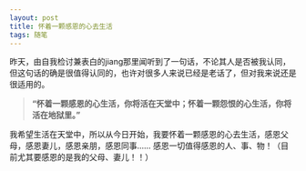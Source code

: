 ```yaml
---
layout: post
title: 怀着一颗感恩的心去生活
tags: 随笔
---
```


昨天，由自我检讨兼表白的jiang那里闻听到了一句话，不论其人是否被我认同，但这句话的确是很值得认同的，也许对很多人来说已经是老话了，但对我来说还是很适用的。

> **“怀着一颗感恩的心生活，你将活在天堂中；怀着一颗怨恨的心生活，你将活在地狱里。”**

我希望生活在天堂中，所以从今日开始，我要怀着一颗感恩的心去生活，感恩父母，感恩妻儿，感恩亲朋，感恩同事…… 感恩一切值得感恩的人、事、物！（目前尤其要感恩的是我的父母、妻儿！！）